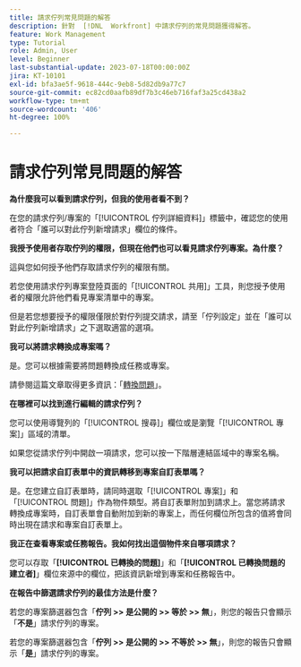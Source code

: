```yaml
---
title: 請求佇列常見問題的解答
description: 針對  [!DNL  Workfront] 中請求佇列的常見問題獲得解答。
feature: Work Management
type: Tutorial
role: Admin, User
level: Beginner
last-substantial-update: 2023-07-18T00:00:00Z
jira: KT-10101
exl-id: bfa3ae5f-9618-444c-9eb8-5d82db9a77c7
source-git-commit: ec82cd0aafb89df7b3c46eb716faf3a25cd438a2
workflow-type: tm+mt
source-wordcount: '406'
ht-degree: 100%

---
```


# 請求佇列常見問題的解答

**為什麼我可以看到請求佇列，但我的使用者看不到？**

在您的請求佇列/專案的「[!UICONTROL 佇列詳細資料]」標籤中，確認您的使用者符合「誰可以對此佇列新增請求」欄位的條件。

**我授予使用者存取佇列的權限，但現在他們也可以看見請求佇列專案。為什麼？**

這與您如何授予他們存取請求佇列的權限有關。

若您使用請求佇列專案登陸頁面的「[!UICONTROL 共用]」工具，則您授予使用者的權限允許他們看見專案清單中的專案。

但是若您想要授予的權限僅限於對佇列提交請求，請至「佇列設定」並在「誰可以對此佇列新增請求」之下選取適當的選項。

**我可以將請求轉換成專案嗎？**

是。您可以根據需要將問題轉換成任務或專案。

請參閱這篇文章取得更多資訊：「[轉換問題](https://experienceleague.adobe.com/docs/workfront/using/manage-work/issues/convert-issues/convert-issues-overview.html?lang=zh-Hant)」。

**在哪裡可以找到進行編輯的請求佇列？**

您可以使用導覽列的「[!UICONTROL 搜尋]」欄位或是瀏覽「[!UICONTROL 專案]」區域的清單。

如果您從請求佇列中開啟一項請求，您可以按一下階層連結區域中的專案名稱。

**我可以把請求自訂表單中的資訊轉移到專案自訂表單嗎？**

是。在您建立自訂表單時，請同時選取「[!UICONTROL 專案]」和「[!UICONTROL 問題]」作為物件類型。將自訂表單附加到請求上。當您將請求轉換成專案時，自訂表單會自動附加到新的專案上，而任何欄位所包含的值將會同時出現在請求和專案自訂表單上。

**我正在查看專案或任務報告。我如何找出這個物件來自哪項請求？**

您可以存取「**[!UICONTROL 已轉換的問題]**」和「**[!UICONTROL 已轉換問題的建立者]**」欄位來源中的欄位，把該資訊新增到專案和任務報告中。

**在報告中篩選請求佇列的最佳方法是什麼？**

若您的專案篩選器包含「**佇列 >> 是公開的 >> 等於 >> 無**」，則您的報告只會顯示「**不是**」請求佇列的專案。

若您的專案篩選器包含「**佇列 >> 是公開的 >> 不等於 >> 無**」，則您的報告只會顯示「**是**」請求佇列的專案。
